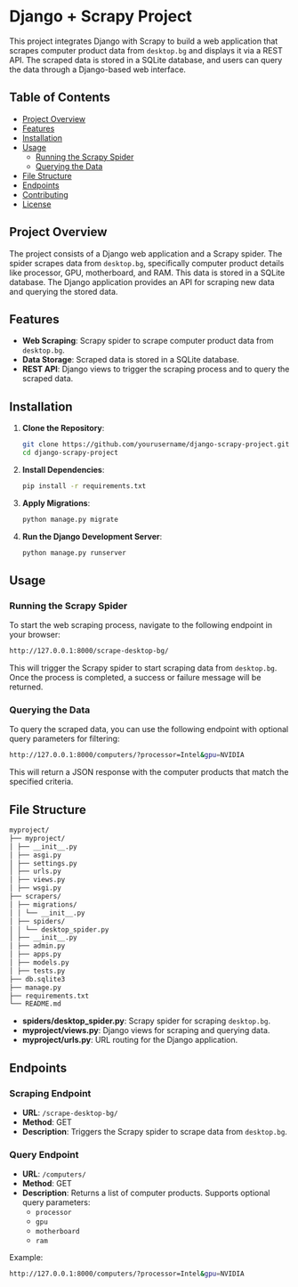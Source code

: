 # Django + Scrapy Project

This project integrates Django with Scrapy to build a web application that scrapes computer product data from `desktop.bg` and displays it via a REST API. The scraped data is stored in a SQLite database, and users can query the data through a Django-based web interface.

## Table of Contents

- [Project Overview](#project-overview)
- [Features](#features)
- [Installation](#installation)
- [Usage](#usage)
  - [Running the Scrapy Spider](#running-the-scrapy-spider)
  - [Querying the Data](#querying-the-data)
- [File Structure](#file-structure)
- [Endpoints](#endpoints)
- [Contributing](#contributing)
- [License](#license)

## Project Overview

The project consists of a Django web application and a Scrapy spider. The spider scrapes data from `desktop.bg`, specifically computer product details like processor, GPU, motherboard, and RAM. This data is stored in a SQLite database. The Django application provides an API for scraping new data and querying the stored data.

## Features

- **Web Scraping**: Scrapy spider to scrape computer product data from `desktop.bg`.
- **Data Storage**: Scraped data is stored in a SQLite database.
- **REST API**: Django views to trigger the scraping process and to query the scraped data.

## Installation

1. **Clone the Repository**:
   ```sh
   git clone https://github.com/yourusername/django-scrapy-project.git
   cd django-scrapy-project
   ```

2. **Install Dependencies**:
   ```sh
   pip install -r requirements.txt
   ```

3. **Apply Migrations**:
   ```sh
   python manage.py migrate
   ```

4. **Run the Django Development Server**:
   ```sh
   python manage.py runserver
   ```

## Usage

### Running the Scrapy Spider

To start the web scraping process, navigate to the following endpoint in your browser:

```sh
http://127.0.0.1:8000/scrape-desktop-bg/
```


This will trigger the Scrapy spider to start scraping data from `desktop.bg`. Once the process is completed, a success or failure message will be returned.

### Querying the Data

To query the scraped data, you can use the following endpoint with optional query parameters for filtering:

```sh
http://127.0.0.1:8000/computers/?processor=Intel&gpu=NVIDIA
```

This will return a JSON response with the computer products that match the specified criteria.

## File Structure

```sh
myproject/
├── myproject/
│ ├── __init__.py
│ ├── asgi.py
│ ├── settings.py
│ ├── urls.py
│ ├── views.py
│ ├── wsgi.py
├── scrapers/
│ ├── migrations/
│ │ └── __init__.py
│ ├── spiders/
│ │ └── desktop_spider.py
│ ├── __init__.py
│ ├── admin.py
│ ├── apps.py
│ ├── models.py
│ ├── tests.py
├── db.sqlite3
├── manage.py
├── requirements.txt
└── README.md
```


- **spiders/desktop_spider.py**: Scrapy spider for scraping `desktop.bg`.
- **myproject/views.py**: Django views for scraping and querying data.
- **myproject/urls.py**: URL routing for the Django application.

## Endpoints

### Scraping Endpoint

- **URL**: `/scrape-desktop-bg/`
- **Method**: GET
- **Description**: Triggers the Scrapy spider to scrape data from `desktop.bg`.

### Query Endpoint

- **URL**: `/computers/`
- **Method**: GET
- **Description**: Returns a list of computer products. Supports optional query parameters:
  - `processor`
  - `gpu`
  - `motherboard`
  - `ram`

Example:

```sh
http://127.0.0.1:8000/computers/?processor=Intel&gpu=NVIDIA
```

